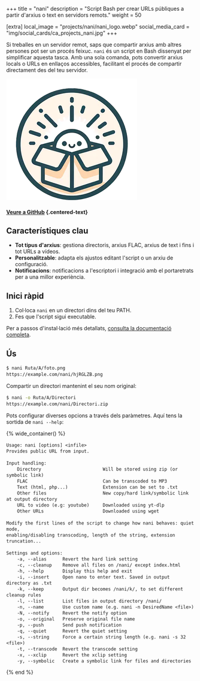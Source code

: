 +++
title = "nani"
description = "Script Bash per crear URLs públiques a partir d'arxius o text en servidors remots."
weight = 50

[extra]
local_image = "projects/nani/nani_logo.webp"
social_media_card = "img/social_cards/ca_projects_nani.jpg"
+++

Si treballes en un servidor remot, saps que compartir arxius amb altres persones pot ser un procés feixuc. `nani` és un script en Bash dissenyat per simplificar aquesta tasca. Amb una sola comanda, pots convertir arxius locals o URLs en enllaços accessibles, facilitant el procés de compartir directament des del teu servidor.

[![nani logo](nani_logo.webp)](https://github.com/welpo/nani/)

#### [Veure a GitHub](https://github.com/welpo/nani) {.centered-text}

## Característiques clau

- **Tot tipus d'arxius**: gestiona directoris, arxius FLAC, arxius de text i fins i tot URLs a vídeos.
- **Personalitzable**: adapta els ajustos editant l'script o un arxiu de configuració.
- **Notificacions**: notificacions a l'escriptori i integració amb el portaretrats per a una millor experiència.

## Inici ràpid

1. Col·loca `nani` en un directori dins del teu PATH.
2. Fes que l'script sigui executable.

Per a passos d'instal·lació més detallats, [consulta la documentació completa](https://github.com/welpo/nani#-install).

## Ús

```bash
$ nani Ruta/A/foto.png
https://example.com/nani/hjRGLZB.png
```

Compartir un directori mantenint el seu nom original:

```bash
$ nani -o Ruta/A/Directori
https://example.com/nani/Directori.zip
```

Pots configurar diverses opcions a través dels paràmetres. Aquí tens la sortida de `nani --help`:

{% wide_container() %}

```
Usage: nani [options] <infile>
Provides public URL from input.

Input handling:
    Directory                       Will be stored using zip (or symbolic link)
    FLAC                            Can be transcoded to MP3
    Text (html, php...)             Extension can be set to .txt
    Other files                     New copy/hard link/symbolic link at output directory
    URL to video (e.g: youtube)     Downloaded using yt-dlp
    Other URLs                      Downloaded using wget

Modify the first lines of the script to change how nani behaves: quiet mode,
enabling/disabling transcoding, length of the string, extension truncation...

Settings and options:
    -a, --alias      Revert the hard link setting
    -c, --cleanup    Remove all files on /nani/ except index.html
    -h, --help       Display this help and exit
    -i, --insert     Open nano to enter text. Saved in output directory as .txt
    -k, --keep       Output dir becomes /nani/k/, to set different cleanup rules
    -l, --list       List files in output directory /nani/
    -n, --name       Use custom name (e.g. nani -n DesiredName <file>)
    -N, --notify     Revert the notify option
    -o, --original   Preserve original file name
    -p, --push       Send push notification
    -q, --quiet      Revert the quiet setting
    -s, --string     Force a certain string length (e.g. nani -s 32 <file>)
    -t, --transcode  Revert the transcode setting
    -x, --xclip      Revert the xclip setting
    -y, --symbolic   Create a symbolic link for files and directories
```

{% end %}
